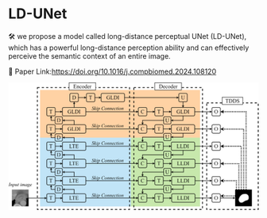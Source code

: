 # LD-UNet
🛠️ we propose a model called long-distance perceptual UNet (LD-UNet), which has a powerful long-‍distance perception ability and can effectively perceive the semantic context of an entire image. 

🔎 Paper Link:https://doi.org/10.1016/j.compbiomed.2024.108120

![](https://github.com/odindis/LD-Unet/blob/main/model.png)
